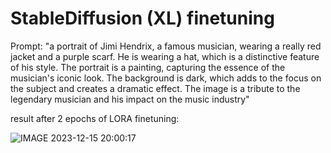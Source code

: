 # StableDiffusion (XL) finetuning


Prompt: "a portrait of Jimi Hendrix, a famous musician, wearing a really red jacket and a purple scarf. He is wearing a hat, which is a distinctive feature of his style. The portrait is a painting, capturing the essence of the musician's iconic look. The background is dark, which adds to the focus on the subject and creates a dramatic effect. The image is a tribute to the legendary musician and his impact on the music industry"

result after 2 epochs of LORA finetuning:

![IMAGE 2023-12-15 20:00:17](https://github.com/sakharok13/LatentDiffusion/assets/58632360/aefa6320-89dc-4bdc-875d-abebe12943c1)
